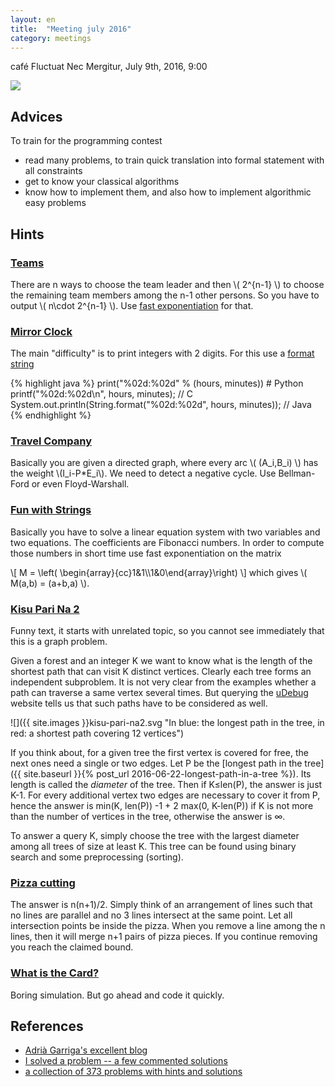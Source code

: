 ```yaml
---
layout: en
title:  "Meeting july 2016"
category: meetings
---
```


café Fluctuat Nec Mergitur, July 9th, 2016, 9:00


![](http://fluctuat-cafe.paris/wp-content/uploads/2016/02/logo-fluctuat-nec-mergitur.png)

## Advices

To train for the programming contest
- read many problems, to train quick translation into formal statement with all constraints
- get to know your classical algorithms
- know how to implement them, and also how to implement algorithmic easy problems

## Hints

### [Teams](https://uva.onlinejudge.org/index.php?option=com_onlinejudge&Itemid=8&page=show_problem&problem=2656)

There are n ways to choose the team leader and then \\( 2^{n-1} \\) to choose the remaining team members among the n-1 other persons.
So you have to output \\( n\\cdot 2^{n-1} \\). Use [fast exponentiation](https://en.wikipedia.org/wiki/Exponentiation_by_squaring) for that.

### [Mirror Clock](https://uva.onlinejudge.org/index.php?option=com_onlinejudge&Itemid=35&category=439&page=show_problem&problem=2697)

The main "difficulty" is to print integers with 2 digits. For this use a [format string](http://www.dotnetperls.com/format)

{% highlight java %}
print("%02d:%02d" % (hours, minutes))                            # Python
printf("%02d:%02d\n", hours, minutes);                           // C
System.out.println(String.format("%02d:%02d", hours, minutes));  // Java
{% endhighlight %}

### [Travel Company](https://uva.onlinejudge.org/index.php?option=com_onlinejudge&Itemid=8&page=show_problem&problem=2985)

Basically you are given a directed graph, where every arc \\( (A_i,B_i) \\) has the weight \\(I_i-P*E_i\\). We need to detect a negative cycle.
Use Bellman-Ford or even Floyd-Warshall.

### [Fun with Strings](https://uva.onlinejudge.org/index.php?option=onlinejudge&page=show_problem&problem=3196)

Basically you have to solve a linear equation system with two variables and two equations.
The coefficients are Fibonacci numbers.  In order to compute those numbers in short time use fast exponentiation on the matrix

\\[
    M = \\left( \\begin{array}{cc}1&1\\\\1&0\\end{array}\\right)
\\]
which gives \\( M(a,b) = (a+b,a) \\).

### [Kisu Pari Na 2](https://uva.onlinejudge.org/index.php?option=com_onlinejudge&Itemid=8&category=25&page=show_problem&problem=3868)

Funny text, it starts with unrelated topic, so you cannot see immediately that this is a graph problem.

Given a forest and an integer K we want to know what is the length of the shortest path that can visit K distinct vertices.
Clearly each tree forms an independent subproblem.  It is not very clear from the examples whether a path can traverse a same vertex several times.  But querying the [uDebug](https://www.udebug.com/UVa/12437) website tells us that such paths have to be considered as well.

![]({{ site.images }}kisu-pari-na2.svg "In blue: the longest path in the tree, in red: a shortest path covering 12 vertices")

If you think about, for a given tree the first vertex is covered for free, the next ones need a single or two edges.  Let P be the [longest path in the tree]({{ site.baseurl  }}{% post_url 2016-06-22-longest-path-in-a-tree %}).  Its length is called the *diameter* of the tree. Then if K≤len(P), the answer is just K-1. For every additional vertex two edges are necessary to cover it from P, hence the answer is min(K, len(P)) -1 + 2 max(0, K-len(P)) if K is not more than the number of vertices in the tree, otherwise the answer is ∞.

To answer a query K, simply choose the tree with the largest diameter among all trees of size at least K.  This tree can be found using binary search and some preprocessing (sorting).

### [Pizza cutting](https://uva.onlinejudge.org/index.php?option=onlinejudge&page=show_problem&problem=1020)

The answer is n(n+1)/2. Simply think of an arrangement of lines such that no lines are parallel and no 3 lines intersect at the same point.  Let all intersection points be inside the pizza. When you remove a line among the n lines, then it will merge n+1 pairs of pizza pieces.  If you continue removing you reach the claimed bound.

### [What is the Card?](https://uva.onlinejudge.org/index.php?option=onlinejudge&page=show_problem&problem=1587)

Boring simulation. But go ahead and code it quickly.

## References

- [Adrià Garriga's excellent blog](http://agarri.ga/tags/swerc/)
- [I solved a problem -- a few commented solutions](http://isolvedaproblem.blogspot.fr/)
- [a collection of 373 problems with hints and solutions](http://jp1000.site50.net/acm/2.0/)

